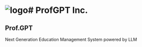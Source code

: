 # ![logo](/logo_light.png)# ProfGPT Inc.

## Prof.GPT
Next Generation Education Management System powered by LLM
